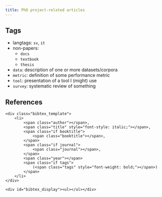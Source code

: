 ```yaml
---
title: PhD project-related articles
---
```


## Tags 

- langtags: `sv`, `it`
- non-papers:
  - `docs`
  - `textbook`
  - `thesis`
- `data`: description of one or more datasets/corpora
- `metric`: definition of some performance metric
- `tool`: presentation of a tool I (might) use
- `survey`: systematic review of something

## References
<head>
    <script type="text/javascript" src="https://cdn.jsdelivr.net/gh/pcooksey/bibtex-js@1.0.0/src/bibtex_js.min.js"></script>
</head>

<body>
    <bibtex src="phd.bib"></bibtex>

    <div class="bibtex_template">
        <li>
            <span class="author"></span>,
            <span class="title" style="font-style: italic;"></span>,
            <span class="if booktitle">
                <span class="booktitle"></span>,
            </span>
            <span class="if journal">
                <span class="journal"></span>,
            </span>
            <span class="year"></span>
            <span class="if tags">
                (<span class="tags" style="font-weight: bold;"></span>)
            </span>
        </li>
    </div>

    <div id="bibtex_display"><ul></ul></div>
</body>
